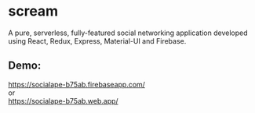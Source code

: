# scream

A pure, serverless, fully-featured social networking application developed using React, Redux, Express, Material-UI and Firebase.

## Demo:
https://socialape-b75ab.firebaseapp.com/
\
or
\
https://socialape-b75ab.web.app/
